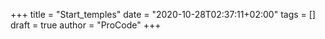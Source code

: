 +++
title = "Start_temples"
date = "2020-10-28T02:37:11+02:00"
tags = []
draft = true
author = "ProCode"
+++